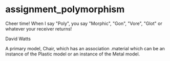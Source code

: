 assignment_polymorphism
=======================

Cheer time! When I say "Poly", you say "Morphic", "Gon", "Vore", "Glot" or whatever your receiver returns!

David Watts

A primary model, Chair, which has an association .material which can be an instance of the
Plastic model or an instance of the Metal model. 
